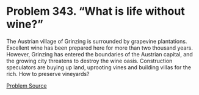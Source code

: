 # Problem 343. “What is life without wine?”

The Austrian village of Grinzing is surrounded by grapevine plantations. Excellent wine has been prepared here for more than two thousand years. However, Grinzing has entered the boundaries of the Austrian capital, and the growing city threatens to destroy the wine oasis. Construction speculators are buying up land, uprooting vines and building villas for the rich. How to preserve vineyards?

[Problem Source](https://www.trizland.ru/tasks/1329/)